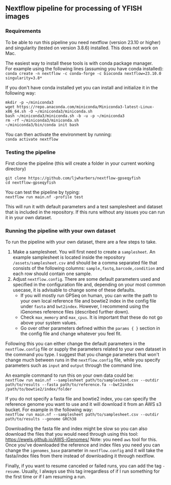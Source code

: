## Nextflow pipeline for processing of YFISH images

### Requirements
To be able to run this pipeline you need nextflow (version 23.10 or higher) and singularity (tested on version 3.8.6) installed. This does not work on Mac.

The easiest way to install these tools is with conda package manager.  
For example using the following lines (assuming you have conda installed):  
`conda create -n nextflow -c conda-forge -c bioconda nextflow=23.10.0 singularity=3.8*`

If you don't have conda installed yet you can install and initialize it in the following way:  
```
mkdir -p ~/miniconda3
wget https://repo.anaconda.com/miniconda/Miniconda3-latest-Linux-x86_64.sh -O ~/miniconda3/miniconda.sh
bash ~/miniconda3/miniconda.sh -b -u -p ~/miniconda3
rm -rf ~/miniconda3/miniconda.sh
~/miniconda3/bin/conda init bash
```

You can then activate the environment by running:  
`conda activate nextflow`

### Testing the pipeline
First clone the pipeline (this will create a folder in your current working directory)  
```
git clone https://github.com/ljwharbers/nextflow-gpseqyfish
cd nextflow-gpseqyfish
```

You can test the pipeline by typing:  
`nextflow run main.nf -profile test`  

This will run it with default parameters and a test samplesheet and dataset that is included in the repository. If this runs without any issues you can run it in your own dataset.
### Running the pipeline with your own dataset
To run the pipeline with your own dataset, there are a few steps to take.

1. Make a samplesheet. You will first need to create a `samplesheet`. An example samplesheet is located inside the repository `/assets/samplesheet.csv` and should be a comma separated file that consists of the following columns: `sample,fastq,barcode,condition` and each row should contain one sample.
2. Adjust `nextflow.config`.  There are some default parameters used and specified in the configuration file and, depending on your most common usecase, it is advisable to change some of these defaults.
   * If you will mostly run GPSeq on human, you can write the path to your own local reference file and bowtie2 index in the config file under `fasta` and `bwt2index`. However, I recommend using the iGenomes reference files (described further down).
   * Check `max_memory` and `max_cpus`. It is important that these do not go above your system values.
   * Go over other parameters defined within the `params { }` section in the config file and change whatever you feel fit.  

Following this you can either change the default parameters in the `nextflow.config` file or supply the parameters related to your own dataset in the command you type. I suggest that you change parameters that won't change much between runs in the `nextflow.config` file, while you specify parameters such as `input` and `output` through the command line.

An example command to run this on your own data could be:  
`nextflow run main.nf --samplesheet path/to/samplesheet.csv --outdir path/to/results --fasta path/to/reference.fa --bwt2index /path/to/bowtie2/index/folder`

If you do not specify a fasta file and bowtie2 index, you can specify the reference genome you want to use and it will download it from an AWS s3 bucket. For example in the following way:  
`nextflow run main.nf --samplesheet path/to/samplesheet.csv --outdir path/to/results --genome GRCh38`

Downloading the fasta file and index might be slow so you can also download the files that you would need through using this tool: https://ewels.github.io/AWS-iGenomes/ Note: you need `aws` tool for this. Once you've downloaded the reference and index files you need you can change the `igenomes_base` parameter in `nextflow.config` and it will take the fasta/index files from there instead of downloading it through nextflow.

Finally, if you want to resume canceled or failed runs, you can add the tag `-resume`. Usually, I always use this tag irregardless of if I run something for the first time or if I am resuming a run.
